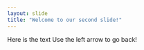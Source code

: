 ```yaml
---
layout: slide
title: "Welcome to our second slide!"
---
```

Here is the text
Use the left arrow to go back!
